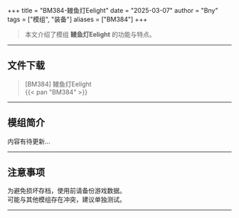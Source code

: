 +++
title = "BM384-鳗鱼灯Eelight"
date = "2025-03-07"
author = "Bny"
tags = ["模组", "装备"]
aliases = ["BM384"]
+++

> 本文介绍了模组 **鳗鱼灯Eelight** 的功能与特点。

---

## 文件下载

> [BM384] 鳗鱼灯Eelight  
{{< pan "BM384" >}}  

---

## 模组简介

>  
内容有待更新...  

---

## 注意事项

>  
为避免损坏存档，使用前请备份游戏数据。  
可能与其他模组存在冲突，建议单独测试。  

---

